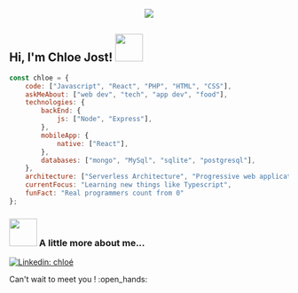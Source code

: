 <!-- Typing SVG by DenverCoder1 - https://github.com/DenverCoder1/readme-typing-svg -->
<p align="center">
  <a href="https://github.com/DenverCoder1/readme-typing-svg"><img src="https://readme-typing-svg.herokuapp.com?font=barlow&size=30&color=FFB6C1&center=true&vCenter=true&lines=Welcome+!+%F0%9F%91%8B;I'm+a+French+baguette+%F0%9F%8D%9E;Always+learning"></a>
</p>

<!-- Welcome message -->
<h2> Hi, I'm Chloe Jost! <img src="https://media.giphy.com/media/mGcNjsfWAjY5AEZNw6/giphy.gif" width="50"></h2>

```javascript
const chloe = {
    code: ["Javascript", "React", "PHP", "HTML", "CSS"],
    askMeAbout: ["web dev", "tech", "app dev", "food"],
    technologies: {
        backEnd: {
            js: ["Node", "Express"],
        },
        mobileApp: {
            native: ["React"],
        },
        databases: ["mongo", "MySql", "sqlite", "postgresql"],
    },
    architecture: ["Serverless Architecture", "Progressive web applications", "Single page applications"],
    currentFocus: "Learning new things like Typescript",
    funFact: "Real programmers count from 0"
};
```

### <img src="https://media.giphy.com/media/VgCDAzcKvsR6OM0uWg/giphy.gif" width="50"> A little more about me...

[![Linkedin: chloé](https://img.shields.io/badge/-chloe-blue?style=flat-square&logo=Linkedin&logoColor=white&link=https://www.linkedin.com/in/chlo%C3%A9-jost/)](https://www.linkedin.com/in/chlo%C3%A9-jost/)

<p>Can't wait to meet you ! :open_hands:</p>
